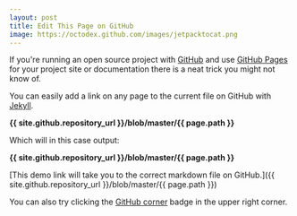 ```yaml
---
layout: post
title: Edit This Page on GitHub
image: https://octodex.github.com/images/jetpacktocat.png
---
```


If you're running an open source project with [GitHub](https://github.com/) and use [GitHub Pages](https://pages.github.com/) for your project site or documentation there is a neat trick you might not know of.

You can easily add a link on any page to the current file on GitHub with [Jekyll](https://jekyllrb.com/).

**&#123;&#123; site.github.repository_url &#125;&#125;/blob/master/&#123;&#123; page.path &#125;&#125;**

Which will in this case output:

**{{ site.github.repository_url }}/blob/master/{{ page.path }}**

[This demo link will take you to the correct markdown file on GitHub.]({{ site.github.repository_url }}/blob/master/{{ page.path }})

You can also try clicking the [GitHub corner](http://tholman.com/github-corners/) badge in the upper right corner.
